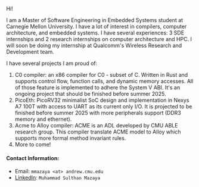 Hi! 

I am a Master of Software Engineering in Embedded Systems student at Carnegie Mellon University. I have a lot of interest in compilers, computer architecture, and embedded systems. I have several experiences: 3 SDE internships and 2 research internships on computer architecture and HPC. I will soon be doing my internship at Qualcomm's Wireless Research and Development team.

I have several projects I am proud of:
1. C0 compiler: an x86 compiler for C0 - subset of C. Written in Rust and supports control flow, function calls, and dynamic memory accesses. All of those feature is implemented to adhere the System V ABI. It's an ongoing project that should be finished before summer 2025.
2. PicoEth: PicoRV32 minimalist SoC design and implementation in Nexys A7 100T with access to UART as its current only I/O. It is projected to be finished before summer 2025 with more peripherals support (DDR3 memory and ethernet).
3. Acme to Alloy compiler: ACME is an ADL developed by CMU ABLE research group. This compiler translate ACME model to Alloy which supports more formal method invariant rules.
4. More to come!

#### Contact Information:
- Email: `mmazaya <at> andrew.cmu.edu`
- [LinkedIn](https://www.linkedin.com/in/muhammad-sulthan-mazaya-7289091b3/): `Muhammad Sulthan Mazaya`
